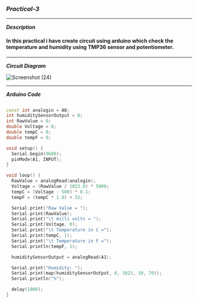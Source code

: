 ### ***Practical-3***

<hr>

***Description***
#### In this practical i have create circuit using arduino which check the temperature and humidity using TMP36 sensor and potentiometer.

<hr>

***Circuit Diagram***

![Screenshot (24)](https://github.com/purvjoshi04/Curriculum-Codes/assets/101319136/5cd52b9d-fb69-45a6-a3db-46a44be2943a)

<hr>

***Arduino Code***

```cpp

const int analogin = A0;
int humiditySensorOutput = 0;
int RawValue = 0;
double Voltage = 0;
double tempC = 0;
double tempF = 0;

void setup() {
  Serial.begin(9600);
  pinMode(A1, INPUT);
}

void loop() {
  RawValue = analogRead(analogin);
  Voltage = (RawValue / 1023.0) * 5000;
  tempC = (Voltage - 500) * 0.1; 
  tempF = (tempC * 1.8) + 32; 

  Serial.print("Raw Value = ");
  Serial.print(RawValue);
  Serial.print("\t milli volts = ");
  Serial.print(Voltage, 0);
  Serial.print("\t Temperature in C =");
  Serial.print(tempC, 1);
  Serial.print("\t Temperature in F =");
  Serial.println(tempF, 1);

  humiditySensorOutput = analogRead(A1);

  Serial.print("Humidity: "); 
  Serial.print(map(humiditySensorOutput, 0, 1023, 10, 70));
  Serial.println("%");

  delay(1000); 
}


```  
